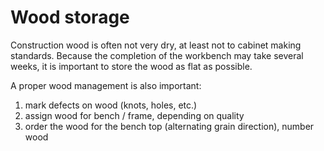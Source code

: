 # Wood storage #
Construction wood is often not very dry, at least not to cabinet making standards.
Because the completion of the workbench may take several weeks,
it is important to store the wood as flat as possible.

A proper wood management is also important: 

1. mark defects on wood (knots, holes, etc.) 
2. assign wood for bench / frame, depending on quality 
3. order the wood for the bench top (alternating grain direction), number wood 